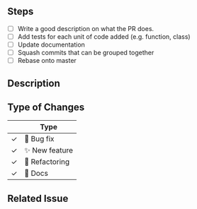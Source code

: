 <!--

Thank you for submitting a PR!

To ease the process of reviewing your PR, do make sure to complete the following boxes.

You can also read more about contributing in this document:
https://github.com/theochem/gbasis/blob/master/CONTRIBUTING.md

-->

## Steps

- [ ] Write a good description on what the PR does.
- [ ] Add tests for each unit of code added (e.g. function, class)
- [ ] Update documentation
- [ ] Squash commits that can be grouped together
- [ ] Rebase onto master

## Description


## Type of Changes
<!-- Leave the corresponding lines for the applicable type of change: -->
|   | Type |
| ------------- | ------------- |
| ✓  | :bug: Bug fix  |
| ✓  | :sparkles: New feature |
| ✓  | :hammer: Refactoring  |
| ✓  | :scroll: Docs |

## Related Issue

<!--
If this PR fixes a particular issue, use the following to automatically close that issue
once this PR gets merged:

Closes #XXX
-->
